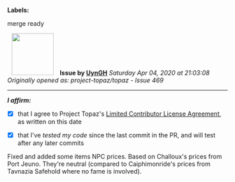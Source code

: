 **Labels:**

merge ready



<a href="https://github.com/UynGH"><img src="https://avatars2.githubusercontent.com/u/40763842?v=4" width="96" height="96" hspace="10"></img></a> **Issue by [UynGH](https://github.com/UynGH)**
_Saturday Apr 04, 2020 at 21:03:08_
_Originally opened as: project-topaz/topaz - Issue 469_

----

<!-- place 'x' mark between square [] brackets to affirm: -->
**_I affirm:_**
- [x] that I agree to Project Topaz's [Limited Contributor License Agreement](http://project-topaz.com/blob/release/CONTRIBUTOR_AGREEMENT.md), as written on this date
- [x] that I've _tested my code_ since the last commit in the PR, and will test after any later commits

Fixed and added some items NPC prices. Based on Challoux's prices from Port Jeuno. They're neutral (compared to Caiphimonride's prices from Tavnazia Safehold where no fame is involved).

